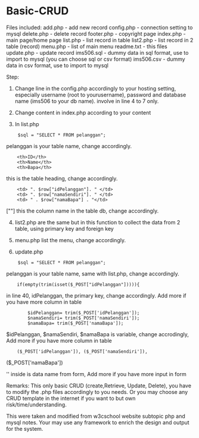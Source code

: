 # Basic-CRUD

Files included:
add.php - add new record
config.php - connection setting to mysql
delete.php - delete record
footer.php - copyright page
index.php - main page/home page
list.php - list record in table
list2.php - list record in 2 table (record)
menu.php - list of main menu
readme.txt - this files
update.php - update record
ims506.sql - dummy data in sql format, use to import to mysql (you can choose sql or csv format)
ims506.csv - dummy data in csv format, use to import to mysql

Step:
1. Change line in the config.php accordingly to your hosting setting, especially username (root to yourusername), password and database name (ims506 to your db name). involve in line 4 to 7 only.


2. Change content in index.php according to your content


3. In list.php

		$sql = "SELECT * FROM pelanggan";

pelanggan is your table name, change accordingly.

		<th>ID</th>
		<th>Name</th>
		<th>Bapa</th>

<th> this is the table heading, change accordingly.

		<td> ". $row["idPelanggan"]. " </td>
		<td> ". $row["namaSendiri"]. " </td>
		<td> " . $row["namaBapa"] . "</td>

[""] this the column name in the table db, change accordingly.


4. list2.php are the same but in this function to collect the data from 2 table, using primary key and foreign key


5. menu.php list the menu, change accordingly.


6. update.php

		$sql = "SELECT * FROM pelanggan";

pelanggan is your table name, same with list.php, change accordingly.


 		if(empty(trim(isset($_POST["idPelanggan"])))){

in line 40, idPelanggan, the primary key, change accordingly. Add more if you have more column in table


       		$idPelanggan= trim($_POST['idPelanggan']);
       		$namaSendiri= trim($_POST['namaSendiri']);
       		$namaBapa= trim($_POST['namaBapa']);	

$idPelanggan, $namaSendiri, $namaBapa is variable, change accrodingly, Add more if you have more column in table

		($_POST['idPelanggan']), ($_POST['namaSendiri']),
($_POST['namaBapa'])


'' inside is data name from form, Add more if you have more input in form



Remarks:
This only basic CRUD (create,Retrieve, Update, Delete), you have to modify the .php files accordingly to you needs. Or you may choose any CRUD template in the internet if you want to but own risk/time/understanding. 

This were taken and modified from w3cschool website subtopic php and mysql notes. Your may use any framework to enrich the design and output for the system.


